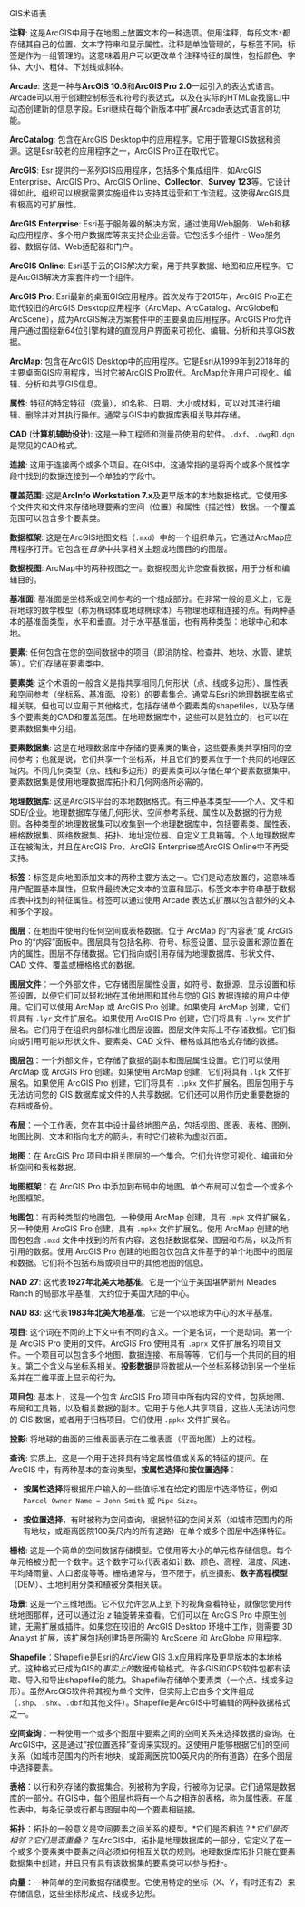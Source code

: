 GIS术语表

**注释**: 这是ArcGIS中用于在地图上放置文本的一种选项。使用注释，每段文本`*`都存储其自己的位置、文本字符串和显示属性。注释是单独管理的，与标签不同，标签是作为一组管理的。这意味着用户可以更改单个注释特征的属性，包括颜色、字体、大小、粗体、下划线或斜体。

**Arcade**: 这是一种与**ArcGIS 10.6**和**ArcGIS Pro 2.0**一起引入的表达式语言。Arcade可以用于创建控制标签和符号的表达式，以及在实际的HTML查找窗口中动态创建新的信息字段。Esri继续在每个新版本中扩展Arcade表达式语言的功能。

**ArcCatalog**: 包含在ArcGIS Desktop中的应用程序。它用于管理GIS数据和资源。这是Esri较老的应用程序之一，ArcGIS Pro正在取代它。

**ArcGIS**: Esri提供的一系列GIS应用程序，包括多个集成组件，如ArcGIS Enterprise、ArcGIS Pro、ArcGIS Online、**Collector**、**Survey 123**等。它设计得如此，组织可以根据需要实施组件以支持其运营和工作流程。这使得ArcGIS具有极高的可扩展性。

**ArcGIS Enterprise**: Esri基于服务器的解决方案，通过使用Web服务、Web和移动应用程序、多个用户数据库等来支持企业运营。它包括多个组件 - Web服务器、数据存储、Web适配器和门户。

**ArcGIS Online**: Esri基于云的GIS解决方案，用于共享数据、地图和应用程序。它是ArcGIS解决方案套件的一个组件。

**ArcGIS Pro**: Esri最新的桌面GIS应用程序。首次发布于2015年，ArcGIS Pro正在取代较旧的ArcGIS Desktop应用程序（ArcMap、ArcCatalog、ArcGlobe和ArcScene），成为ArcGIS解决方案套件中的主要桌面应用程序。ArcGIS Pro允许用户通过围绕新64位引擎构建的直观用户界面来可视化、编辑、分析和共享GIS数据。

**ArcMap**: 包含在ArcGIS Desktop中的应用程序。它是Esri从1999年到2018年的主要桌面GIS应用程序，当时它被ArcGIS Pro取代。ArcMap允许用户可视化、编辑、分析和共享GIS信息。

**属性**: 特征的特定特征（变量），如名称、日期、大小或材料，可以对其进行编辑、删除并对其执行操作。通常与GIS中的数据库表相关联并存储。

**CAD** (**计算机辅助设计**): 这是一种工程师和测量员使用的软件。`.dxf`、`.dwg`和`.dgn`是常见的CAD格式。

**连接**: 这用于连接两个或多个项目。在GIS中，这通常指的是将两个或多个属性字段中找到的数据连接到一个单独的字段中。

**覆盖范围**: 这是**ArcInfo Workstation 7.x**及更早版本的本地数据格式。它使用多个文件夹和文件来存储地理要素的空间（位置）和属性（描述性）数据。一个覆盖范围可以包含多个要素类。

**数据框架**: 这是在ArcGIS地图文档（`.mxd`）中的一个组织单元，它通过ArcMap应用程序打开。它包含在*目录*中共享相关主题或地图目的的图层。

**数据视图**: ArcMap中的两种视图之一。数据视图允许您查看数据，用于分析和编辑目的。

**基准面**: 基准面是坐标系或空间参考的一个组成部分。在非常一般的意义上，它是将地球的数学模型（称为椭球体或地球椭球体）与物理地球相连接的点。有两种基本的基准面类型，水平和垂直。对于水平基准面，也有两种类型：地球中心和本地。

**要素**: 任何包含在您的空间数据中的项目（即消防栓、检查井、地块、水管、建筑等）。它们存储在要素类中。

**要素类**: 这个术语的一般含义是指共享相同几何形状（点、线或多边形）、属性表和空间参考（坐标系、基准面、投影）的要素集合。通常与Esri的地理数据库格式相关联，但也可以应用于其他格式，包括存储单个要素类的shapefiles，以及存储多个要素类的CAD和覆盖范围。在地理数据库中，这些可以是独立的，也可以在要素数据集中分组。

**要素数据集**: 这是在地理数据库中存储的要素类的集合，这些要素类共享相同的空间参考；也就是说，它们共享一个坐标系，并且它们的要素位于一个共同的地理区域内。不同几何类型（点、线和多边形）的要素类可以存储在单个要素数据集中。要素数据集是使用地理数据库拓扑和几何网络所必需的。

**地理数据库**: 这是ArcGIS平台的本地数据格式。有三种基本类型——个人、文件和SDE/企业。地理数据库存储几何形状、空间参考系统、属性以及数据的行为规则。各种类型的地理数据集可以收集到一个地理数据库中，包括要素类、属性表、栅格数据集、网络数据集、拓扑、地址定位器、自定义工具箱等。个人地理数据库正在被淘汰，并且在ArcGIS Pro、ArcGIS Enterprise或ArcGIS Online中不再受支持。

**标签**：标签是向地图添加文本的两种主要方法之一。它们是动态放置的，这意味着用户配置基本属性，但软件最终决定文本的位置和显示。标签文本字符串基于数据库表中找到的特征属性。标签可以通过使用 Arcade 表达式扩展以包含额外的文本和多个字段。

**图层**：在地图中使用的任何空间或表格数据。位于 ArcMap 的“内容表”或 ArcGIS Pro 的“内容”面板中。图层具有包括名称、符号、标签设置、显示设置和源位置在内的属性。图层不存储数据。它们指向或引用存储为地理数据库、形状文件、CAD 文件、覆盖或栅格格式的数据。

**图层文件**：一个外部文件，它存储图层属性设置，如符号、数据源、显示设置和标签设置，以便它们可以轻松地在其他地图和其他与您的 GIS 数据连接的用户中使用。它们可以使用 ArcMap 或 ArcGIS Pro 创建。如果使用 ArcMap 创建，它们将具有 `.lyr` 文件扩展名。如果使用 ArcGIS Pro 创建，它们将具有 `.lyrx` 文件扩展名。它们用于在组织内部标准化图层设置。图层文件实际上不存储数据。它们指向或引用可能以形状文件、要素类、CAD 文件、栅格或其他格式存储的数据。

**图层包**：一个外部文件，它存储了数据的副本和图层属性设置。它们可以使用 ArcMap 或 ArcGIS Pro 创建。如果使用 ArcMap 创建，它们将具有 `.lpk` 文件扩展名。如果使用 ArcGIS Pro 创建，它们将具有 `.lpkx` 文件扩展名。图层包用于与无法访问您的 GIS 数据库或文件的人共享数据。它们还可以用作历史重要数据的存档或备份。

**布局**：一个工作表，您在其中设计最终地图产品，包括视图、图表、表格、图例、地图比例、文本和指向北方的箭头，有时它们被称为虚拟页面。

**地图**：在 ArcGIS Pro 项目中相关图层的一个集合。它们允许您可视化、编辑和分析空间和表格数据。

**地图框架**：在 ArcGIS Pro 中添加到布局中的地图。单个布局可以包含一个或多个地图框架。

**地图包**：有两种类型的地图包，一种使用 ArcMap 创建，具有 `.mpk` 文件扩展名，另一种使用 ArcGIS Pro 创建，具有 `.mpkx` 文件扩展名。使用 ArcMap 创建的地图包包含 `.mxd` 文件中找到的所有内容。这包括数据框架、图层和布局，以及所有引用的数据。使用 ArcGIS Pro 创建的地图包仅包含文件基于的单个地图中的图层和数据。它们将不包括布局或项目中的其他地图的信息。

**NAD 27**: 这代表**1927年北美大地基准**。它是一个位于美国堪萨斯州 Meades Ranch 的局部水平基准，大约位于美国大陆的中心。

**NAD 83**: 这代表**1983年北美大地基准**。它是一个以地球为中心的水平基准。

**项目**: 这个词在不同的上下文中有不同的含义。一个是名词，一个是动词。第一个是 ArcGIS Pro 使用的文件。ArcGIS Pro 使用具有 `.aprx` 文件扩展名的项目文件。一个项目可以包含多个地图、数据连接、布局等等，它们与一个共同的目的相关。第二个含义与坐标系相关。**投影数据**是将数据从一个坐标系移动到另一个坐标系并在二维平面上显示的行为。

**项目包**: 基本上，这是一个包含 ArcGIS Pro 项目中所有内容的文件，包括地图、布局和工具箱，以及相关数据的副本。它用于与他人共享项目，这些人无法访问您的 GIS 数据，或者用于归档项目。它们使用 `.ppkx` 文件扩展名。

**投影**: 将地球的曲面的三维表面表示在二维表面（平面地图）上的过程。

**查询**: 实质上，这是一个用于选择具有特定属性值或关系的特征的提问。在 ArcGIS 中，有两种基本的查询类型，**按属性选择**和**按位置选择**：

+   **按属性选择**将根据用户输入的一些值标准在给定的图层中选择特征，例如 `Parcel Owner Name = John Smith` 或 `Pipe Size`。

+   **按位置选择**，有时被称为空间查询，根据特征的空间关系（如城市范围内的所有地块，或距离医院100英尺内的所有道路）在单个或多个图层中选择特征。

**栅格**: 这是一个简单的空间数据存储模型。它使用等大小的单元格存储信息。每个单元格被分配一个数字。这个数字可以代表诸如计数、颜色、高程、温度、风速、平均降雨量、人口密度等等。栅格通常与，但不限于，航空摄影、**数字高程模型**（DEM）、土地利用分类和植被分类相关联。

**场景**: 这是一个三维地图。它不仅允许您从上到下的视角查看特征，就像您使用传统地图那样，还可以通过沿 *z* 轴旋转来查看。它们可以在 ArcGIS Pro 中原生创建，无需扩展或插件。如果您在较旧的 ArcGIS Desktop 环境中工作，则需要 3D Analyst 扩展，该扩展包括创建场景所需的 ArcScene 和 ArcGlobe 应用程序。

**Shapefile**：Shapefile是Esri的ArcView GIS 3.x应用程序及更早版本的本地格式。这种格式已成为GIS的*事实上的*数据传输格式。许多GIS和GPS软件包都有读取、导入和导出shapefile的能力。Shapefile存储单个要素类（一个点、线或多边形）。虽然ArcGIS软件将其视为单个文件，但实际上它由多个文件组成（`.shp`、`.shx`、`.dbf`和其他文件）。Shapefile是ArcGIS中可编辑的两种数据格式之一。

**空间查询**：一种使用一个或多个图层中要素之间的空间关系来选择数据的查询。在ArcGIS中，这是通过“按位置选择”查询来实现的。这使用户能够根据它们的空间关系（如城市范围内的所有地块，或距离医院100英尺内的所有道路）在多个图层中选择要素。

**表格**：以行和列存储的数据集合。列被称为字段，行被称为记录。它们通常是数据库的一部分。在GIS中，每个图层也将有一个与之相连的表格，称为属性表。在属性表中，每条记录或行都与图层中的一个要素相链接。

**拓扑**：拓扑的一般意义是空间要素之间关系的模型。*它们是否相连？**它们是否相邻？它们是否重叠？* 在ArcGIS中，拓扑是地理数据库的一部分，它定义了在一个或多个要素类中要素之间必须如何相互关联的规则。地理数据库拓扑只能在要素数据集中创建，并且只有具有该数据集的要素类可以参与拓扑。

**向量**：一种简单的空间数据存储模型。它使用特定的坐标（X、Y，有时还有Z）来存储信息，这些坐标形成点、线或多边形。
